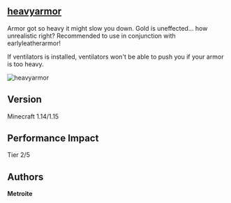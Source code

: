 ## [heavyarmor](https://minhaskamal.github.io/DownGit/#/home?url=https://github.com/Metroite/datapacks/tree/master/heavyarmor&rootDirectory=false)

Armor got so heavy it might slow you down. Gold is uneffected... how unrealistic right? Recommended to use in conjunction with earlyleatherarmor!

If ventilators is installed, ventilators won't be able to push you if your armor is too heavy.

![heavyarmor](heavyarmor.png?raw=true "Armor realistically slowing down the player")

## Version

Minecraft 1.14/1.15

## Performance Impact

Tier 2/5

## Authors

**Metroite**
